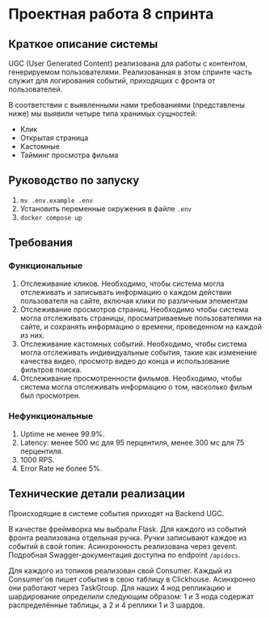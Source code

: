 # Проектная работа 8 спринта

## Краткое описание системы

UGC (User Generated Content) реализована для работы с контентом, генерируемом пользователями.
Реализованная в этом спринте часть служит для логирования событий, приходящих с фронта от пользователей.

В соответствии с выявленными нами требованиями (представлены ниже) мы выявили четыре типа хранимых сущностей:
- Клик
- Открытая страница
- Кастомные
- Тайминг просмотра фильма


## Руководство по запуску

1. `mv .env.example .env`
2. Установить переменные окружения в файле `.env`
3. `docker compose up`


## Требования

### Функциональные
1. Отслеживание кликов.
Необходимо, чтобы система могла отслеживать и записывать информацию о каждом действии пользователя на сайте, включая клики по различным элементам
2. Отслеживание просмотров страниц.
Необходимо чтобы система могла отслеживать страницы, просматриваемые пользователями на сайте, и сохранять информацию о времени, проведенном на каждой из них.
3. Отслеживание кастомных событий.
Необходимо, чтобы система могла отслеживать индивидуальные события, такие как изменение качества видео, просмотр видео до конца и использование фильтров поиска.
4. Отслеживание просмотренности фильмов.
Необходимо, чтобы система могла отслеживать информацию о том, насколько фильм был просмотрен.

### Нефункциональные
1. Uptime не менее 99.9%.
2. Latency: менее 500 мс для 95 перцентиля, менее 300 мс для 75 перцентиля.
3. 1000 RPS.
4. Error Rate не более 5%.


## Технические детали реализации

Происходящие в системе события приходят на Backend UGC.

В качестве фреймворка мы выбрали Flask. 
Для каждого из событий фронта реализована отдельная ручка.
Ручки записывают каждое из событий в свой топик.
Асинхронность реализована через gevent.
Подробная Swagger-документация доступна по endpoint `/apidocs`.

Для каждого из топиков реализован свой Consumer.
Каждый из Consumer'ов пишет события в свою таблицу в Clickhouse.
Асинхронно они работают через TaskGroup.
Для наших 4 нод репликацию и шардирование определили следующим образом:
1 и 3 нода содержат распределённые таблицы, а 2 и 4 реплики 1 и 3 шардов.

